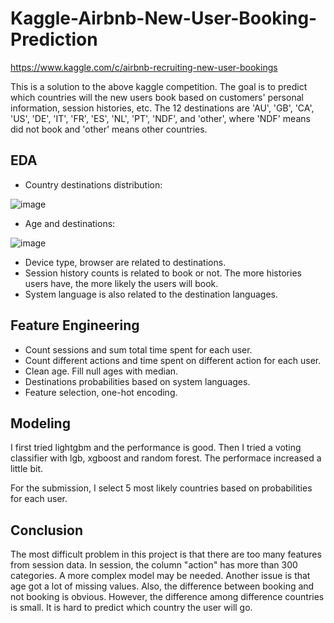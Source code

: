 # Kaggle-Airbnb-New-User-Booking-Prediction

https://www.kaggle.com/c/airbnb-recruiting-new-user-bookings

This is a solution to the above kaggle competition. The goal is to predict which countries will the new users book based on customers' personal information, session histories, etc. The 12 destinations are 'AU', 'GB', 'CA', 'US', 'DE', 'IT', 'FR', 'ES', 'NL', 'PT', 'NDF', and 'other', where 'NDF' means did not book and 'other' means other countries.

## EDA

- Country destinations distribution:

![image](https://user-images.githubusercontent.com/76148884/150660553-a82e3067-08ec-4c5c-87d8-79ff5a01c94f.png)

- Age and destinations:

![image](https://user-images.githubusercontent.com/76148884/150661006-64235972-aeda-4160-9551-ea60a943dd73.png)

- Device type, browser are related to destinations. 
- Session history counts is related to book or not. The more histories users have, the more likely the users will book.
- System language is also related to the destination languages.

## Feature Engineering

- Count sessions and sum total time spent for each user.
- Count different actions and time spent on different action for each user.
- Clean age. Fill null ages with median.
- Destinations probabilities based on system languages.
- Feature selection, one-hot encoding.

## Modeling
I first tried lightgbm and the performance is good. Then I tried a voting classifier with lgb, xgboost and random forest. The performace increased a little bit.

For the submission, I select 5 most likely countries based on probabilities for each user.

## Conclusion

The most difficult problem in this project is that there are too many features from session data. In session, the column "action" has more than 300 categories. A more complex model may be needed. Another issue is that age got a lot of missing values. Also, the difference between booking and not booking is obvious. However, the difference among difference countries is small. It is hard to predict which country the user will go.
